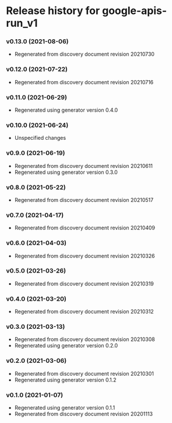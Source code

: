 # Release history for google-apis-run_v1

### v0.13.0 (2021-08-06)

* Regenerated from discovery document revision 20210730

### v0.12.0 (2021-07-22)

* Regenerated from discovery document revision 20210716

### v0.11.0 (2021-06-29)

* Regenerated using generator version 0.4.0

### v0.10.0 (2021-06-24)

* Unspecified changes

### v0.9.0 (2021-06-19)

* Regenerated from discovery document revision 20210611
* Regenerated using generator version 0.3.0

### v0.8.0 (2021-05-22)

* Regenerated from discovery document revision 20210517

### v0.7.0 (2021-04-17)

* Regenerated from discovery document revision 20210409

### v0.6.0 (2021-04-03)

* Regenerated from discovery document revision 20210326

### v0.5.0 (2021-03-26)

* Regenerated from discovery document revision 20210319

### v0.4.0 (2021-03-20)

* Regenerated from discovery document revision 20210312

### v0.3.0 (2021-03-13)

* Regenerated from discovery document revision 20210308
* Regenerated using generator version 0.2.0

### v0.2.0 (2021-03-06)

* Regenerated from discovery document revision 20210301
* Regenerated using generator version 0.1.2

### v0.1.0 (2021-01-07)

* Regenerated using generator version 0.1.1
* Regenerated from discovery document revision 20201113

